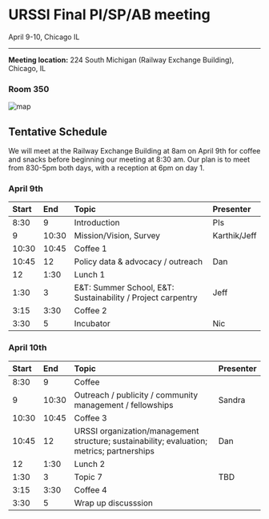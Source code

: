 URSSI Final PI/SP/AB meeting
============================

April 9-10, Chicago IL

------------------------------------------------------------------------

**Meeting location:** 224 South Michigan (Railway Exchange Building),
Chicago, IL

### Room 350

![map](https://i.imgur.com/FbPJkqp.png)

Tentative Schedule
------------------

We will meet at the Railway Exchange Building at 8am on April 9th for
coffee and snacks before beginning our meeting at 8:30 am. Our plan is
to meet from 830-5pm both days, with a reception at 6pm on day 1.

### April 9th

<table>
<thead>
<tr class="header">
<th style="text-align: left;">Start</th>
<th style="text-align: left;">End</th>
<th style="text-align: left;">Topic</th>
<th style="text-align: left;">Presenter</th>
</tr>
</thead>
<tbody>
<tr class="odd">
<td style="text-align: left;">8:30</td>
<td style="text-align: left;">9</td>
<td style="text-align: left;">Introduction</td>
<td style="text-align: left;">PIs</td>
</tr>
<tr class="even">
<td style="text-align: left;">9</td>
<td style="text-align: left;">10:30</td>
<td style="text-align: left;">Mission/Vision, Survey</td>
<td style="text-align: left;">Karthik/Jeff</td>
</tr>
<tr class="odd">
<td style="text-align: left;">10:30</td>
<td style="text-align: left;">10:45</td>
<td style="text-align: left;">Coffee 1</td>
<td style="text-align: left;"></td>
</tr>
<tr class="even">
<td style="text-align: left;">10:45</td>
<td style="text-align: left;">12</td>
<td style="text-align: left;">Policy data &amp; advocacy / outreach</td>
<td style="text-align: left;">Dan</td>
</tr>
<tr class="odd">
<td style="text-align: left;">12</td>
<td style="text-align: left;">1:30</td>
<td style="text-align: left;">Lunch 1</td>
<td style="text-align: left;"></td>
</tr>
<tr class="even">
<td style="text-align: left;">1:30</td>
<td style="text-align: left;">3</td>
<td style="text-align: left;">E&amp;T: Summer School, E&amp;T: Sustainability / Project carpentry</td>
<td style="text-align: left;">Jeff</td>
</tr>
<tr class="odd">
<td style="text-align: left;">3:15</td>
<td style="text-align: left;">3:30</td>
<td style="text-align: left;">Coffee 2</td>
<td style="text-align: left;"></td>
</tr>
<tr class="even">
<td style="text-align: left;">3:30</td>
<td style="text-align: left;">5</td>
<td style="text-align: left;">Incubator</td>
<td style="text-align: left;">Nic</td>
</tr>
</tbody>
</table>

### April 10th

<table>
<thead>
<tr class="header">
<th style="text-align: left;">Start</th>
<th style="text-align: left;">End</th>
<th style="text-align: left;">Topic</th>
<th style="text-align: left;">Presenter</th>
</tr>
</thead>
<tbody>
<tr class="odd">
<td style="text-align: left;">8:30</td>
<td style="text-align: left;">9</td>
<td style="text-align: left;">Coffee</td>
<td style="text-align: left;"></td>
</tr>
<tr class="even">
<td style="text-align: left;">9</td>
<td style="text-align: left;">10:30</td>
<td style="text-align: left;">Outreach / publicity / community management / fellowships</td>
<td style="text-align: left;">Sandra</td>
</tr>
<tr class="odd">
<td style="text-align: left;">10:30</td>
<td style="text-align: left;">10:45</td>
<td style="text-align: left;">Coffee 3</td>
<td style="text-align: left;"></td>
</tr>
<tr class="even">
<td style="text-align: left;">10:45</td>
<td style="text-align: left;">12</td>
<td style="text-align: left;">URSSI organization/management structure; sustainability; evaluation; metrics; partnerships</td>
<td style="text-align: left;">Dan</td>
</tr>
<tr class="odd">
<td style="text-align: left;">12</td>
<td style="text-align: left;">1:30</td>
<td style="text-align: left;">Lunch 2</td>
<td style="text-align: left;"></td>
</tr>
<tr class="even">
<td style="text-align: left;">1:30</td>
<td style="text-align: left;">3</td>
<td style="text-align: left;">Topic 7</td>
<td style="text-align: left;">TBD</td>
</tr>
<tr class="odd">
<td style="text-align: left;">3:15</td>
<td style="text-align: left;">3:30</td>
<td style="text-align: left;">Coffee 4</td>
<td style="text-align: left;"></td>
</tr>
<tr class="even">
<td style="text-align: left;">3:30</td>
<td style="text-align: left;">5</td>
<td style="text-align: left;">Wrap up discusssion</td>
<td style="text-align: left;"></td>
</tr>
</tbody>
</table>
